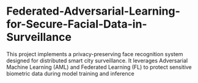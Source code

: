 # Federated-Adversarial-Learning-for-Secure-Facial-Data-in-Surveillance
This project implements a privacy-preserving face recognition system designed for distributed smart city surveillance. It leverages Adversarial Machine Learning (AML) and Federated Learning (FL) to protect sensitive biometric data during model training and inference
